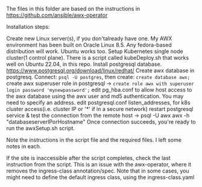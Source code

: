 The files in this folder are based on the instructions in https://github.com/ansible/awx-operator 

Installation steps:

Create new Linux server(s), if you don'talready have one. My AWX environment has been built on Oracle Linux 8.5. 
Any fedora-based distribution will work. Ubuntu works too.
Setup Kubernetes single node cluster(1 control plane). There is a script called kubeDeploy.sh that works well on Ubuntu 22.04, in this repo.
Install postgresql database. https://www.postgresql.org/download/linux/redhat/ 
Create awx database in postgresq. Connect: ```psql -U postgres```, then create: ```create database awx;```
create awx superuser role in postgresql -> ```create role awx with superuser login password 'mynewpassword';```
edit pg_hba.conf to allow host access to the awx database using the awx user and md5 authentication. You may need to specify an address.
edit postgresql.conf listen_addresses, for k8s cluster access(i.e. cluster IP or '*' if in a secure network)
restart postgresql service & test the connection from the remote host -> psql -U awx awx -h "databaseserverIPorHostname"
Once connection succeeds, you're ready to run the awxSetup.sh script.

Note the instructions in the script file and the required files. I left some notes in each.

If the site is inaccessible after the script completes, check the last instruction from the script. 
This is an issue with the awx-operator, where it removes the ingress-class annotation/spec.
Note that in some cases, you might need to define the default ingress class, using the ingress-class.yaml
